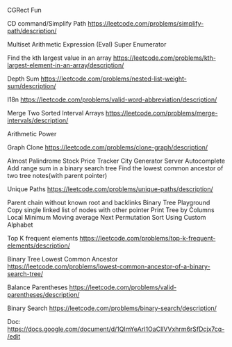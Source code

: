 CGRect Fun

CD command/Simplify Path
https://leetcode.com/problems/simplify-path/description/

Multiset
Arithmetic Expression (Eval)
Super Enumerator

Find the kth largest value in an array
https://leetcode.com/problems/kth-largest-element-in-an-array/description/

Depth Sum
https://leetcode.com/problems/nested-list-weight-sum/description/

I18n
https://leetcode.com/problems/valid-word-abbreviation/description/

Merge Two Sorted Interval Arrays
https://leetcode.com/problems/merge-intervals/description/

Arithmetic Power

Graph Clone
https://leetcode.com/problems/clone-graph/description/

Almost Palindrome
Stock Price Tracker
City Generator
Server Autocomplete
Add range sum in a binary search tree
Find the lowest common ancestor of two tree notes(with parent pointer)

Unique Paths
https://leetcode.com/problems/unique-paths/description/

Parent chain without known root and backlinks
Binary Tree Playground
Copy single linked list of nodes with other pointer
Print Tree by Columns
Local Minimum
Moving average
Next Permutation
Sort Using Custom Alphabet

Top K frequent elements
https://leetcode.com/problems/top-k-frequent-elements/description/

Binary Tree Lowest Common Ancestor
https://leetcode.com/problems/lowest-common-ancestor-of-a-binary-search-tree/

Balance Parentheses
https://leetcode.com/problems/valid-parentheses/description/ 

Binary Search
https://leetcode.com/problems/binary-search/description/

Doc:
https://docs.google.com/document/d/1QlmYeArI1OaCllVVxhrm6rSfDcjx7cq-/edit 
